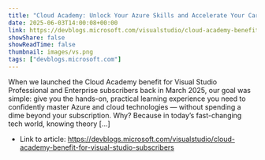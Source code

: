 ```yaml
---
title: "Cloud Academy: Unlock Your Azure Skills and Accelerate Your Career"
date: 2025-06-03T14:00:08+00:00
link: https://devblogs.microsoft.com/visualstudio/cloud-academy-benefit-for-visual-studio-subscribers
showShare: false
showReadTime: false
thumbnail: images/vs.png
tags: ["devblogs.microsoft.com"]
---
```

When we launched the Cloud Academy benefit for Visual Studio Professional and Enterprise subscribers back in March 2025, our goal was simple: give you the hands-on, practical learning experience you need to confidently master Azure and cloud technologies — without spending a dime beyond your subscription. Why? Because in today’s fast-changing tech world, knowing theory […]

- Link to article: https://devblogs.microsoft.com/visualstudio/cloud-academy-benefit-for-visual-studio-subscribers